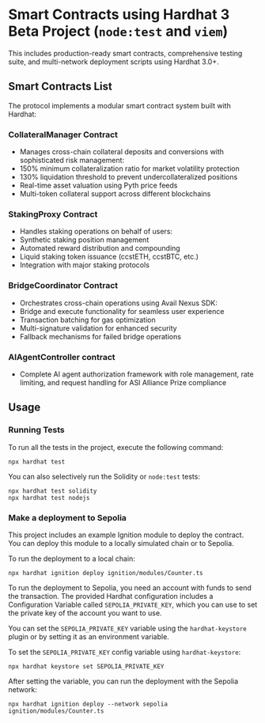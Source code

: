 # Smart  Contracts using Hardhat 3 Beta Project (`node:test` and `viem`)

This includes production-ready smart contracts, comprehensive testing suite, and multi-network deployment scripts using Hardhat 3.0+.

## Smart Contracts List

The protocol implements a modular smart contract system built with Hardhat:

### CollateralManager Contract
    
- Manages cross-chain collateral deposits and conversions with sophisticated risk management:
- 150% minimum collateralization ratio for market volatility protection
- 130% liquidation threshold to prevent undercollateralized positions
- Real-time asset valuation using Pyth price feeds
- Multi-token collateral support across different blockchains

### StakingProxy Contract

- Handles staking operations on behalf of users:
- Synthetic staking position management
- Automated reward distribution and compounding
- Liquid staking token issuance (ccstETH, ccstBTC, etc.)
- Integration with major staking protocols

### BridgeCoordinator Contract

- Orchestrates cross-chain operations using Avail Nexus SDK:
- Bridge and execute functionality for seamless user experience
- Transaction batching for gas optimization
- Multi-signature validation for enhanced security
- Fallback mechanisms for failed bridge operations

### AIAgentController contract

 - Complete AI agent authorization framework with role management, rate limiting, and request handling for ASI Alliance Prize compliance

## Usage

### Running Tests

To run all the tests in the project, execute the following command:

```shell
npx hardhat test
```

You can also selectively run the Solidity or `node:test` tests:

```shell
npx hardhat test solidity
npx hardhat test nodejs
```

### Make a deployment to Sepolia

This project includes an example Ignition module to deploy the contract. You can deploy this module to a locally simulated chain or to Sepolia.

To run the deployment to a local chain:

```shell
npx hardhat ignition deploy ignition/modules/Counter.ts
```

To run the deployment to Sepolia, you need an account with funds to send the transaction. The provided Hardhat configuration includes a Configuration Variable called `SEPOLIA_PRIVATE_KEY`, which you can use to set the private key of the account you want to use.

You can set the `SEPOLIA_PRIVATE_KEY` variable using the `hardhat-keystore` plugin or by setting it as an environment variable.

To set the `SEPOLIA_PRIVATE_KEY` config variable using `hardhat-keystore`:

```shell
npx hardhat keystore set SEPOLIA_PRIVATE_KEY
```

After setting the variable, you can run the deployment with the Sepolia network:

```shell
npx hardhat ignition deploy --network sepolia ignition/modules/Counter.ts
```
